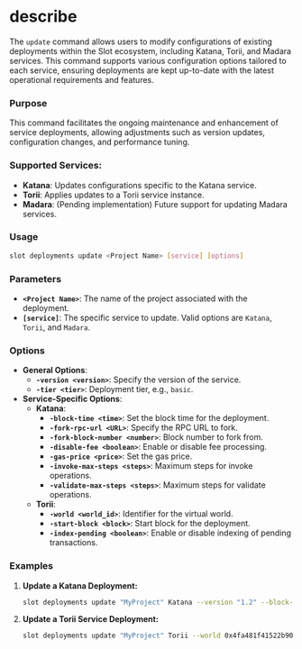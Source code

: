 # describe

The `update` command allows users to modify configurations of existing deployments within the Slot ecosystem, including Katana, Torii, and Madara services. This command supports various configuration options tailored to each service, ensuring deployments are kept up-to-date with the latest operational requirements and features.

### Purpose

This command facilitates the ongoing maintenance and enhancement of service deployments, allowing adjustments such as version updates, configuration changes, and performance tuning.

### Supported Services:

- **Katana**: Updates configurations specific to the Katana service.
- **Torii**: Applies updates to a Torii service instance.
- **Madara**: (Pending implementation) Future support for updating Madara services.

### Usage

```sh
slot deployments update <Project Name> [service] [options]
```

### Parameters

- **`<Project Name>`**: The name of the project associated with the deployment.
- **`[service]`**: The specific service to update. Valid options are `Katana`, `Torii`, and `Madara`.

### Options

- **General Options**:
    - **`-version <version>`**: Specify the version of the service.
    - **`-tier <tier>`**: Deployment tier, e.g., `basic`.
- **Service-Specific Options**:
    - **Katana**:
        - **`-block-time <time>`**: Set the block time for the deployment.
        - **`-fork-rpc-url <URL>`**: Specify the RPC URL to fork.
        - **`-fork-block-number <number>`**: Block number to fork from.
        - **`-disable-fee <boolean>`**: Enable or disable fee processing.
        - **`-gas-price <price>`**: Set the gas price.
        - **`-invoke-max-steps <steps>`**: Maximum steps for invoke operations.
        - **`-validate-max-steps <steps>`**: Maximum steps for validate operations.
    - **Torii**:
        - **`-world <world_id>`**: Identifier for the virtual world.
        - **`-start-block <block>`**: Start block for the deployment.
        - **`-index-pending <boolean>`**: Enable or disable indexing of pending transactions.

### Examples

1. **Update a Katana Deployment:**
    
    ```sh
    slot deployments update "MyProject" Katana --version "1.2" --block-time 15 --disable-fee true
    ```
    
2. **Update a Torii Service Deployment:**
    
    ```sh
    slot deployments update "MyProject" Torii --world 0x4fa481f41522b90b3684ecfab7650c259a76387fab9c380b7a959e3d4ac70f --start-block 500
    ```